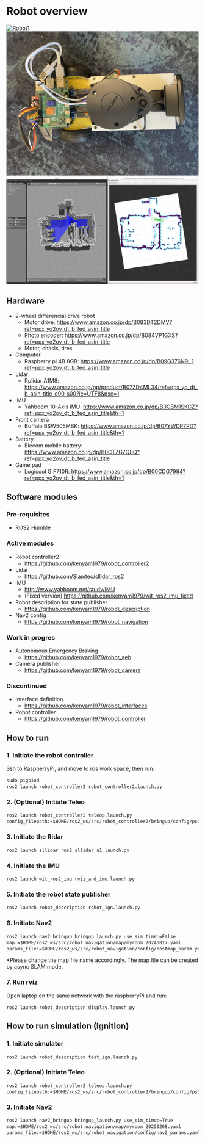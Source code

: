 # Robot overview

![Robot1](./resources/2024-12-22%2015.40.23.jpg)
![Robot2](./resources/2024-12-22%2015.40.12.jpg)
![Simulation](./resources/Screenshot%20from%202025-01-26%2020-21-48.png)

## Hardware

- 2-wheel differencial drive robot
  - Motor drive: https://www.amazon.co.jp/dp/B083DT2DMV?ref=ppx_yo2ov_dt_b_fed_asin_title
  - Photo encoder: https://www.amazon.co.jp/dp/B084VP1GXS?ref=ppx_yo2ov_dt_b_fed_asin_title
  - Motor, chasis, tires
- Computer
  - Raspberry pi 4B 8GB: https://www.amazon.co.jp/dp/B09G376N9L?ref=ppx_yo2ov_dt_b_fed_asin_title
- Lidar
  - Rplidar A1M8: https://www.amazon.co.jp/gp/product/B07ZD4ML34/ref=ppx_yo_dt_b_asin_title_o00_s00?ie=UTF8&psc=1
- IMU
  - Yahboom 10-Axis IMU: https://www.amazon.co.jp/dp/B0CBM1SKCZ?ref=ppx_yo2ov_dt_b_fed_asin_title&th=1
- Front camera
  - Buffalo BSW505MBK: https://www.amazon.co.jp/dp/B07YWDP7PD?ref=ppx_yo2ov_dt_b_fed_asin_title&th=1
- Battery
  - Elecom mobile battery: https://www.amazon.co.jp/dp/B0CTZG7Q8Q?ref=ppx_yo2ov_dt_b_fed_asin_title
- Game pad  
  - Logicool G F710R: https://www.amazon.co.jp/dp/B00CDG7994?ref=ppx_yo2ov_dt_b_fed_asin_title&th=1

## Software modules

### Pre-requisites
- ROS2 Humble

### Active modules
- Robot controller2
  - https://github.com/kenyam1979/robot_controller2
- Lidar
  - https://github.com/Slamtec/sllidar_ros2
- IMU
  - http://www.yahboom.net/study/IMU
  - (Fixed vervion) https://github.com/kenyam1979/wit_ros2_imu_fixed
- Robot description for state publisher
  - https://github.com/kenyam1979/robot_description
- Nav2 config
  - https://github.com/kenyam1979/robot_navigation

### Work in progres
- Autonomous Emergency Braking
  - https://github.com/kenyam1979/robot_aeb
- Camera publisher
  - https://github.com/kenyam1979/robot_camera

### Discontinued
- Interface definition
  - https://github.com/kenyam1979/robot_interfaces
- Robot controller
  - https://github.com/kenyam1979/robot_controller


## How to run


### 1. Initiate the robot controller
Ssh to RaspberryPi, and move to ros work space, then run:
```
sudo pigpiod
ros2 launch robot_controller2 robot_controller2.launch.py
```

### 2. (Optional) Initiate Teleo
```
ros2 launch robot_controller2 teleop.launch.py config_filepath:=$HOME/ros2_ws/src/robot_controller2/bringup/config/ps3.config.yaml 
```

### 3. Initiate the Ridar 
```
ros2 launch sllidar_ros2 sllidar_a1_launch.py 
```

### 4. Initiate the IMU
```
ros2 launch wit_ros2_imu rviz_and_imu.launch.py
```

### 5. Initiate the robot state publisher
```
ros2 launch robot_description robot_ign.launch.py
```

### 6. Initiate Nav2
```
ros2 launch nav2_bringup bringup_launch.py use_sim_time:=False map:=$HOME/ros2_ws/src/robot_navigation/map/myroom_20240817.yaml params_file:=$HOME/ros2_ws/src/robot_navigation/config/costmap_param.yaml 
```
*Please change the map file name accordingly. The map file can be created by async SLAM mode.

### 7. Run rviz
Open laptop on the same network with the raspberryPi and run:
```
ros2 launch robot_description display.launch.py
```

## How to run simulation (Ignition)

### 1. Initiate simulator
```
ros2 launch robot_description test_ign.launch.py
```

### 2. (Optional) Initiate Teleo
```
ros2 launch robot_controller2 teleop.launch.py config_filepath:=$HOME/ros2_ws/src/robot_controller2/bringup/config/ps3.config.yaml 
```

### 3. Initiate Nav2
```
ros2 launch nav2_bringup bringup_launch.py use_sim_time:=True map:=$HOME/ros2_ws/src/robot_navigation/map/myroom_20250208.yaml params_file:=$HOME/ros2_ws/src/robot_navigation/config/nav2_params.yaml
``` 
